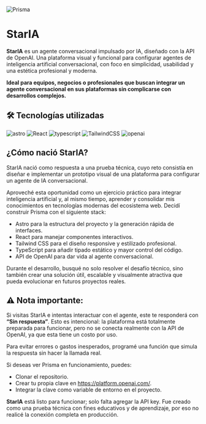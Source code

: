 ![Prisma](https://github.com/FernadoCodeDev/Prisma/blob/main/public/img/imageReadme.png)

# **StarIA**

**StarIA** es un agente conversacional impulsado por IA, diseñado con la API de OpenAI.
Una plataforma visual y funcional para configurar agentes de inteligencia artificial conversacional, con foco en simplicidad, usabilidad y una estética profesional y moderna.

**Ideal para equipos, negocios o profesionales que buscan integrar un agente conversacional en sus plataformas sin complicarse con desarrollos complejos.**

## 🛠 Tecnologías utilizadas

<div align="left">

![astro](https://img.shields.io/static/v1?message=astro&logo=astro&label=&color=df3770&logoColor=white&labelColor=&style=for-the-badge)
![React](https://img.shields.io/static/v1?message=React&logo=React&label=&color=1082a7&logoColor=white&labelColor=&style=for-the-badge)
![typescript](https://img.shields.io/static/v1?message=typescript&logo=typescript&label=&color=2f74c0&logoColor=white&labelColor=&style=for-the-badge)
![TailwindCSS](https://img.shields.io/static/v1?message=TailwindCSS&logo=TailwindCSS&label=&color=3ebff8&logoColor=white&labelColor=&style=for-the-badge)
![openai](https://img.shields.io/static/v1?message=API-de-OpenAI&logo=openai&label=&color=0ea47e&logoColor=white&labelColor=&style=for-the-badge)

  </div >

## ¿Cómo nació StarIA?
StarIA nació como respuesta a una prueba técnica, cuyo reto consistía en diseñar e implementar un prototipo visual de una plataforma para configurar un agente de IA conversacional.

Aproveché esta oportunidad como un ejercicio práctico para integrar inteligencia artificial y, al mismo tiempo, aprender y consolidar mis conocimientos en tecnologías modernas del ecosistema web.
Decidí construir Prisma con el siguiente stack:

- Astro para la estructura del proyecto y la generación rápida de interfaces.
- React para manejar componentes interactivos.
- Tailwind CSS para el diseño responsive y estilizado profesional.
- TypeScript para añadir tipado estático y mayor control del código.
- API de OpenAI para dar vida al agente conversacional.

Durante el desarrollo, busqué no solo resolver el desafío técnico, sino también crear una solución útil, escalable y visualmente atractiva que pueda evolucionar en futuros proyectos reales.

## ⚠️ Nota importante:
Si visitas StarIA e intentas interactuar con el agente, este te responderá con **“Sin respuesta”**. Esto es intencional: la plataforma está totalmente preparada para funcionar, pero no se conecta realmente con la API de OpenAI, ya que esta tiene un costo por uso.

Para evitar errores o gastos inesperados, programé una función que simula la respuesta sin hacer la llamada real.

Si deseas ver Prisma en funcionamiento, puedes:

- Clonar el repositorio.
- Crear tu propia clave en https://platform.openai.com/.
- Integrar la clave como variable de entorno en el proyecto.

**StarIA** está listo para funcionar; solo falta agregar la API key. Fue creado como una prueba técnica con fines educativos y de aprendizaje, por eso no realicé la conexión completa en producción.


